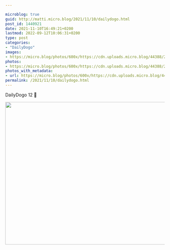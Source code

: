 ```yaml
---

microblog: true
guid: http://matti.micro.blog/2021/11/10/dailydogo.html
post_id: 1440921
date: 2021-11-10T16:49:21+0200
lastmod: 2022-09-12T10:06:31+0200
type: post
categories:
- "DailyDogo"
images:
- https://micro.blog/photos/600x/https://cdn.uploads.micro.blog/44388/2021/e5e1b158d0.jpg
photos:
- https://micro.blog/photos/600x/https://cdn.uploads.micro.blog/44388/2021/e5e1b158d0.jpg
photos_with_metadata:
- url: https://micro.blog/photos/600x/https://cdn.uploads.micro.blog/44388/2021/e5e1b158d0.jpg
permalink: /2021/11/10/dailydogo.html
---
```

DailyDogo 12 🐶

<img src="/media/uploads/2021/e5e1b158d0.jpg" width="600" height="450" alt="" />
